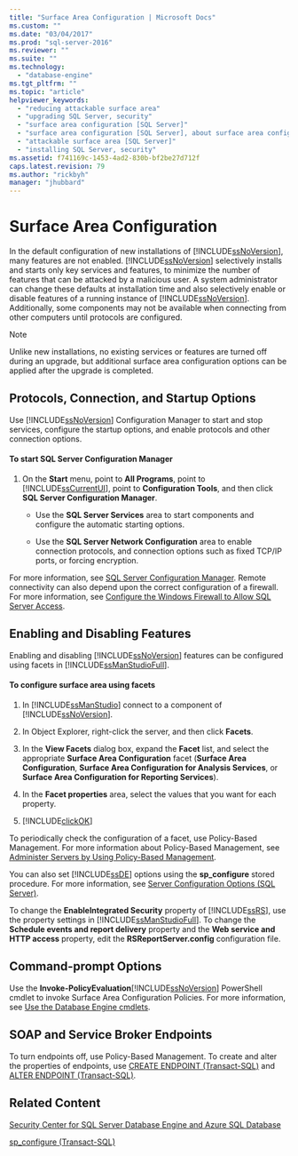 ```yaml
---
title: "Surface Area Configuration | Microsoft Docs"
ms.custom: ""
ms.date: "03/04/2017"
ms.prod: "sql-server-2016"
ms.reviewer: ""
ms.suite: ""
ms.technology: 
  - "database-engine"
ms.tgt_pltfrm: ""
ms.topic: "article"
helpviewer_keywords: 
  - "reducing attackable surface area"
  - "upgrading SQL Server, security"
  - "surface area configuration [SQL Server]"
  - "surface area configuration [SQL Server], about surface area configuration"
  - "attackable surface area [SQL Server]"
  - "installing SQL Server, security"
ms.assetid: f741169c-1453-4ad2-830b-bf2be27d712f
caps.latest.revision: 79
ms.author: "rickbyh"
manager: "jhubbard"
---
```

# Surface Area Configuration
  In the default configuration of new installations of [!INCLUDE[ssNoVersion](../../advanced-analytics/r-services/includes/ssnoversion-md.md)], many features are not enabled. [!INCLUDE[ssNoVersion](../../advanced-analytics/r-services/includes/ssnoversion-md.md)] selectively installs and starts only key services and features, to minimize the number of features that can be attacked by a malicious user. A system administrator can change these defaults at installation time and also selectively enable or disable features of a running instance of [!INCLUDE[ssNoVersion](../../advanced-analytics/r-services/includes/ssnoversion-md.md)]. Additionally, some components may not be available when connecting from other computers until protocols are configured.  
  
> [!NOTE]  
>  Unlike new installations, no existing services or features are turned off during an upgrade, but additional surface area configuration options can be applied after the upgrade is completed.  
  
## Protocols, Connection, and Startup Options  
 Use [!INCLUDE[ssNoVersion](../../advanced-analytics/r-services/includes/ssnoversion-md.md)] Configuration Manager to start and stop services, configure the startup options, and enable protocols and other connection options.  
  
#### To start SQL Server Configuration Manager  
  
1.  On the **Start** menu, point to **All Programs**, point to [!INCLUDE[ssCurrentUI](../../analysis-services/instances/install/windows/includes/sscurrentui-md.md)], point to **Configuration Tools**, and then click **SQL Server Configuration Manager**.  
  
    -   Use the **SQL Server Services** area to start components and configure the automatic starting options.  
  
    -   Use the **SQL Server Network Configuration** area to enable connection protocols, and connection options such as fixed TCP/IP ports, or forcing encryption.  
  
 For more information, see [SQL Server Configuration Manager](../../relational-databases/sql-server-configuration-manager.md). Remote connectivity can also depend upon the correct configuration of a firewall. For more information, see [Configure the Windows Firewall to Allow SQL Server Access](../../sql-server/install/configure-the-windows-firewall-to-allow-sql-server-access.md).  
  
## Enabling and Disabling Features  
 Enabling and disabling [!INCLUDE[ssNoVersion](../../advanced-analytics/r-services/includes/ssnoversion-md.md)] features can be configured using facets in [!INCLUDE[ssManStudioFull](../../advanced-analytics/r-services/includes/ssmanstudiofull-md.md)].  
  
#### To configure surface area using facets  
  
1.  In [!INCLUDE[ssManStudio](../../advanced-analytics/r-services/includes/ssmanstudio-md.md)] connect to a component of [!INCLUDE[ssNoVersion](../../advanced-analytics/r-services/includes/ssnoversion-md.md)].  
  
2.  In Object Explorer, right-click the server, and then click **Facets**.  
  
3.  In the **View Facets** dialog box, expand the **Facet** list, and select the appropriate **Surface Area Configuration** facet (**Surface Area Configuration**, **Surface Area Configuration for Analysis Services**, or **Surface Area Configuration for Reporting Services**).  
  
4.  In the **Facet properties** area, select the values that you want for each property.  
  
5.  [!INCLUDE[clickOK](../../analysis-services/data-mining/includes/clickok-md.md)]  
  
 To periodically check the configuration of a facet, use Policy-Based Management. For more information about Policy-Based Management, see [Administer Servers by Using Policy-Based Management](../../relational-databases/policy-based-management/administer-servers-by-using-policy-based-management.md).  
  
 You can also set [!INCLUDE[ssDE](../../analysis-services/instances/install/windows/includes/ssde-md.md)] options using the **sp_configure** stored procedure. For more information, see [Server Configuration Options &#40;SQL Server&#41;](../../database-engine/configure/windows/server-configuration-options-sql-server.md).  
  
 To change the **EnableIntegrated Security** property of [!INCLUDE[ssRS](../../database-engine/configure/windows/includes/ssrs-md.md)], use the property settings in [!INCLUDE[ssManStudioFull](../../advanced-analytics/r-services/includes/ssmanstudiofull-md.md)]. To change the **Schedule events and report delivery** property and the **Web service and HTTP access** property, edit the **RSReportServer.config** configuration file.  
  
## Command-prompt Options  
 Use the **Invoke-PolicyEvaluation**[!INCLUDE[ssNoVersion](../../advanced-analytics/r-services/includes/ssnoversion-md.md)] PowerShell cmdlet to invoke Surface Area Configuration Policies. For more information, see [Use the Database Engine cmdlets](../../relational-databases/scripting/use-the-database-engine-cmdlets.md).  
  
## SOAP and Service Broker Endpoints  
 To turn endpoints off, use Policy-Based Management. To create and alter the properties of endpoints, use [CREATE ENDPOINT &#40;Transact-SQL&#41;](../../t-sql/statements/create-endpoint-transact-sql.md) and [ALTER ENDPOINT &#40;Transact-SQL&#41;](../../t-sql/statements/alter-endpoint-transact-sql.md).  
  
## Related Content  
 [Security Center for SQL Server Database Engine and Azure SQL Database](../../relational-databases/security/security-center-for-sql-server-database-engine-and-azure-sql-database.md)  
  
 [sp_configure &#40;Transact-SQL&#41;](../../relational-databases/reference/system-stored-procedures/sp-configure-transact-sql.md)  
  
  